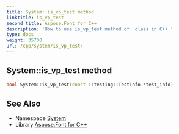 ```yaml
---
title: System::is_vp_test method
linktitle: is_vp_test
second_title: Aspose.Font for C++
description: 'How to use is_vp_test method of  class in C++.'
type: docs
weight: 35700
url: /cpp/system/is_vp_test/
---
```

## System::is_vp_test method




```cpp
bool System::is_vp_test(const ::testing::TestInfo *test_info)
```

## See Also

* Namespace [System](../)
* Library [Aspose.Font for C++](../../)
